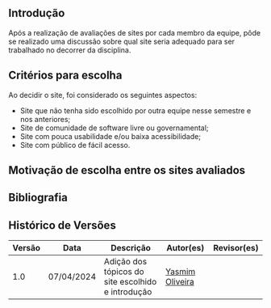 ## Introdução

Após a realização de avaliações de sites por cada membro da equipe, pôde se realizado uma discussão sobre qual site seria adequado para ser trabalhado no decorrer da disciplina.

## Critérios para escolha
Ao decidir o site, foi considerado os seguintes aspectos:
<ul> 
<li> Site que não tenha sido escolhido por outra equipe nesse semestre e nos anteriores; </li>
<li> Site de comunidade de software livre ou governamental; </li>
<li> Site com pouca usabilidade e/ou baixa acessibilidade; </li>
<li> Site com público de fácil acesso. </li>



</ul>


## Motivação de escolha entre os sites avaliados


## Bibliografia


## Histórico de Versões

| Versão |    Data    | Descrição                                 | Autor(es)                                       | Revisor(es)                                    |
| ------ | :--------: | ----------------------------------------- | ----------------------------------------------- | ---------------------------------------------- |
| 1.0    | 07/04/2024 | Adição dos tópicos do site escolhido e introdução | [Yasmim Oliveira](https://github.com/yaskisoba) |    |